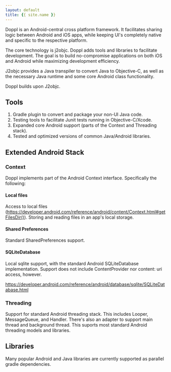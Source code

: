 ```yaml
---
layout: default
title: {{ site.name }}
---
```


Doppl is an Android-central cross platform framework. It facilitates sharing logic between Android and iOS apps, while keeping UI's completely native and specific to the respective platform.

The core technology is j2objc. Doppl adds tools and libraries to facilitate development. The goal is to build no-compromise applications on both iOS and Android while maximizing development efficiency.

J2objc provides a Java transpiler to convert Java to Objective-C, as well as the necessary Java runtime and some core Android class functionality.

Doppl builds upon J2objc.

## Tools

1. Gradle plugin to convert and package your non-UI Java code.
2. Testing tools to facilitate Junit tests running in Objective-C/Xcode.
3. Expanded core Android support (parts of the Context and Threading stack).
4. Tested and optimized versions of common Java/Android libraries.

## Extended Android Stack

### Context

Doppl implements part of the Android Context interface. Specifically the following:

#### Local files

Access to local files (https://developer.android.com/reference/android/content/Context.html#getFilesDir()). Storing and reading files in an app's local storage.

#### Shared Preferences

Standard SharedPreferences support.

#### SQLiteDatabase

Local sqlite support, with the standard Android SQLiteDatabase implementation. Support does not include ContentProvider nor content: uri access, however.

https://developer.android.com/reference/android/database/sqlite/SQLiteDatabase.html

### Threading

Support for standard Android threading stack. This includes Looper, MessageQueue, and Handler. There's also an adapter to support main thread and background thread. This suports most standard Android threading models and libraries.

## Libraries

Many popular Android and Java libraries are currently supported as parallel gradle dependencies. 



